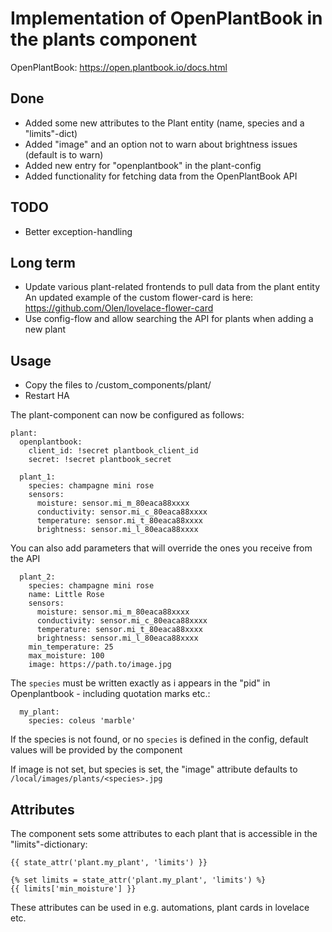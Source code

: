 # Implementation of OpenPlantBook in the plants component

OpenPlantBook: https://open.plantbook.io/docs.html

## Done
* Added some new attributes to the Plant entity (name, species and a "limits"-dict)
* Added "image" and an option not to warn about brightness issues (default is to warn)
* Added new entry for "openplantbook" in the plant-config
* Added functionality for fetching data from the OpenPlantBook API

## TODO
* Better exception-handling

## Long term
* Update various plant-related frontends to pull data from the plant entity
  An updated example of the custom flower-card is here: https://github.com/Olen/lovelace-flower-card
* Use config-flow and allow searching the API for plants when adding a new plant


## Usage
* Copy the files to <config>/custom_components/plant/
* Restart HA

The plant-component can now be configured as follows:

```
plant:
  openplantbook:
    client_id: !secret plantbook_client_id
    secret: !secret plantbook_secret

  plant_1:
    species: champagne mini rose
    sensors:
      moisture: sensor.mi_m_80eaca88xxxx
      conductivity: sensor.mi_c_80eaca88xxxx
      temperature: sensor.mi_t_80eaca88xxxx
      brightness: sensor.mi_l_80eaca88xxxx
```

You can also add parameters that will override the ones you receive from the API

```
  plant_2:
    species: champagne mini rose
    name: Little Rose
    sensors:
      moisture: sensor.mi_m_80eaca88xxxx
      conductivity: sensor.mi_c_80eaca88xxxx
      temperature: sensor.mi_t_80eaca88xxxx
      brightness: sensor.mi_l_80eaca88xxxx
    min_temperature: 25
    max_moisture: 100
    image: https://path.to/image.jpg
```

The `species` must be written exactly as i appears in the "pid" in Openplantbook - including quotation marks etc.:
```
  my_plant:
    species: coleus 'marble'
```
If the species is not found, or no `species` is defined in the config, default values will be provided by the component

If image is not set, but species is set, the "image" attribute defaults to `/local/images/plants/<species>.jpg`


## Attributes
The component sets some attributes to each plant that is accessible in the "limits"-dictionary:
```
{{ state_attr('plant.my_plant', 'limits') }}

{% set limits = state_attr('plant.my_plant', 'limits') %}
{{ limits['min_moisture'] }}
```

These attributes can be used in e.g. automations, plant cards in lovelace etc.

